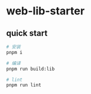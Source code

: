 # web-lib-starter

## quick start

```bash
# 安装
pnpm i

# 编译
pnpm run build:lib

# lint
pnpm run lint
```
